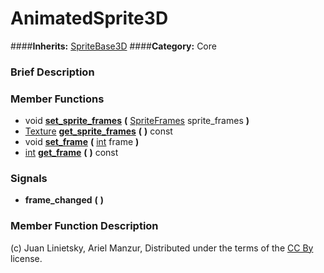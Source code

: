 #  AnimatedSprite3D  
####**Inherits:** [SpriteBase3D](class_spritebase3d)
####**Category:** Core

###  Brief Description  


###  Member Functions 
  * void  **[set&#95;sprite&#95;frames](#set_sprite_frames)**  **(** [SpriteFrames](class_spriteframes) sprite_frames  **)**
  * [Texture](class_texture)  **[get&#95;sprite&#95;frames](#get_sprite_frames)**  **(** **)** const
  * void  **[set&#95;frame](#set_frame)**  **(** [int](class_int) frame  **)**
  * [int](class_int)  **[get&#95;frame](#get_frame)**  **(** **)** const

###  Signals  
  *  **frame&#95;changed**  **(** **)**

###  Member Function Description  


(c) Juan Linietsky, Ariel Manzur, Distributed under the terms of the [CC By](https://creativecommons.org/licenses/by/3.0/legalcode) license.
